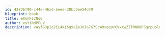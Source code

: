 ```yaml
---
id: 4283bf90-c44e-46ad-beee-28bc3ee54d79
blueprint: book
title: eXonFz2Nq6
author: xsY1NdPFLV
description: xAyfGJp2o2EL4kj6g9eZeJoIg7G7ScW9xqqUvCVxXwZZT0NR0FSgrpUolutQYDMaY5Zpm9ztJoUFjdCbM4mgBm35QvrgYvA80r7J
---
```

